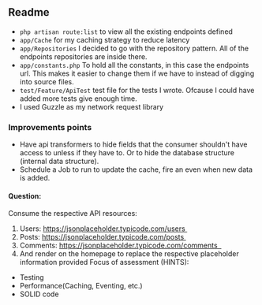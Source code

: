  
## Readme

- `php artisan route:list`  to view all the existing endpoints defined
- `app/Cache` for my caching strategy to reduce latency
- `app/Repositories` I decided to go with the repository pattern. All of the endpoints repositories are inside there.
- `app/constants.php` To hold all the constants, in this case the endpoints url. This makes it easier to change them if we have to instead of digging into source files.
- `test/Feature/ApiTest` test file for the tests I wrote. Ofcause I could have added more tests give enough time.
- I used Guzzle as my network request library

### Improvements points
- Have api transformers to hide fields that the consumer shouldn't have access to unless if they have to. Or to hide the database structure (internal data structure).
- Schedule a Job to run to update the cache, fire an even when new data is added.

#### Question:
Consume the respective API resources:
1. Users: https://jsonplaceholder.typicode.com/users 
2. Posts: https://jsonplaceholder.typicode.com/posts 
3. Comments: https://jsonplaceholder.typicode.com/comments  
4. And render on the homepage to replace the respective placeholder information provided Focus of assessment (HINTS): 
- Testing 
- Performance(Caching, Eventing, etc.)
- SOLID code 
